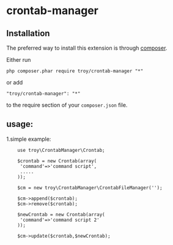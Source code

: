 crontab-manager
===============


Installation
------------

The preferred way to install this extension is through [composer](http://getcomposer.org/download/).

Either run

```
php composer.phar require troy/crontab-manager "*"
```

or add

```
"troy/crontab-manager": "*"
```

to the require section of your `composer.json` file.


usage:
------------
1.simple example:
```
	use troy\CrontabManager\Crontab;

	$crontab = new Crontab(array(
	 'command'=>'command script',
	 .....
	));

	$cm = new troy\CrontabManager\CrontabFileManager('');

	$cm->append($crontab);
	$cm->remove($crontab);

	$newCrontab = new Crontab(array(
	 'command'=>'command script 2'
	));

	$cm->update($crontab,$newCrontab);

```
